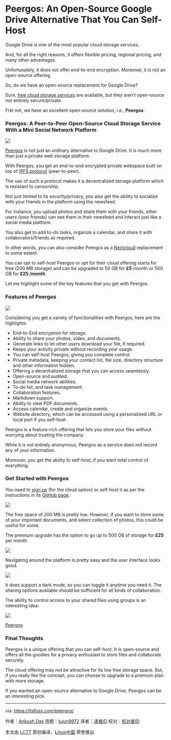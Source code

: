 [#]: subject: "Peergos: An Open-Source Google Drive Alternative That You Can Self-Host"
[#]: via: "https://itsfoss.com/peergos/"
[#]: author: "Ankush Das https://itsfoss.com/author/ankush/"
[#]: collector: "lujun9972"
[#]: translator: "geekpi"
[#]: reviewer: " "
[#]: publisher: " "
[#]: url: " "

Peergos: An Open-Source Google Drive Alternative That You Can Self-Host
======

Google Drive is one of the most popular cloud storage services.

And, for all the right reasons, it offers flexible pricing, regional pricing, and many other advantages.

Unfortunately, it does not offer end-to-end encryption. Moreover, it is not an open-source offering.

So, do we have an open-source replacement for Google Drive?

Sure, [free cloud storage services][1] are available, but they aren’t open-source nor entirely secure/private.

Fret not, we have an excellent open-source solution, i.e., **Peergos**.

### Peergos: A Peer-to-Peer Open-Source Cloud Storage Service With a Mini Social Network Platform

![][2]

[Peergos][3] is not just an ordinary alternative to Google Drive. It is much more than just a private web storage platform.

With Peergos, you get an end-to-end encrypted private webspace built on top of [IPFS protocol][4] (peer-to-peer).

The use of such a protocol makes it a decentralized storage platform which is resistant to censorship.

Not just limited to its security/privacy, you also get the ability to socialize with your friends in the platform using the newsfeed.

For instance, you upload photos and share them with your friends, other users (your friends) can see them in their newsfeed and interact just like a social media platform.

You also get to add to-do tasks, organize a calendar, and share it with collaborators/friends as required.

In other words, you can also consider Peergos as a [Nextcloud][5] replacement to some extent.

You can opt to self-host Peergos or opt for their cloud offering starts for free (200 MB storage) and can be upgraded to 50 GB for **£5** /month or 500 GB for **£25 /month**.

Let me highlight some of the key features that you get with Peergos.

### Features of Peergos

![][6]

Considering you get a variety of functionalities with Peergos, here are the highlights:

  * End-to-End encryption for storage.
  * Ability to share your photos, video, and documents.
  * Generate links to let other users download your file, if required.
  * Keeps your activity private without recording your usage.
  * You can self-host Peergos, giving you complete control.
  * Private metadata, keeping your contact list, file size, directory structure and other information hidden.
  * Offering a decentralized storage that you can access seamlessly.
  * Open-source and audited.
  * Social media network abilities.
  * To-do list, and task management.
  * Collaboration features.
  * Markdown support.
  * Ability to view PDF documents.
  * Access calendar, create and organize events.
  * Website directory, which can be accessed using a personalized URL or local port if you self-host.



Peergos is a feature-rich offering that lets you store your files without worrying about trusting the company.

While it is not entirely anonymous, Peergos as a service does not record any of your information.

Moreover, you get the ability to self-host, if you want total control of everything.

### Get Started with Peergos

You need to [sign up][7] (for the cloud option) or self-host it as per the instructions in its [GitHub page][8].

![][9]

The free space of 200 MB is pretty low. However, if you want to store some of your important documents, and select collection of photos, this could be useful for some.

The premium upgrade has the option to go up to 500 GB of storage for **£25** per month.

![][10]

Navigating around the platform is pretty easy and the user interface looks good.

![][11]

It does support a dark mode, so you can toggle it anytime you need it. The sharing options available should be sufficient for all kinds of collaboration.

The ability to control access to your shared files using groups is an interesting idea.

![][12]

[Peergos][3]

### Final Thoughts

Peergos is a unique offering that you can self-host. It is open-source and offers all the goodies for a privacy enthusiast to store files and collaborate securely.

The cloud offering may not be attractive for its low free storage space. But, if you really like the concept, you can choose to upgrade to a premium plan with more storage.

If you wanted an open-source alternative to Google Drive, Peergos can be an interesting pick.

--------------------------------------------------------------------------------

via: https://itsfoss.com/peergos/

作者：[Ankush Das][a]
选题：[lujun9972][b]
译者：[译者ID](https://github.com/译者ID)
校对：[校对者ID](https://github.com/校对者ID)

本文由 [LCTT](https://github.com/LCTT/TranslateProject) 原创编译，[Linux中国](https://linux.cn/) 荣誉推出

[a]: https://itsfoss.com/author/ankush/
[b]: https://github.com/lujun9972
[1]: https://itsfoss.com/cloud-services-linux/
[2]: https://i0.wp.com/itsfoss.com/wp-content/uploads/2022/04/peergos-home.png?resize=800%2C623&ssl=1
[3]: https://peergos.org/
[4]: https://ipfs.io/
[5]: https://itsfoss.com/nextcloud/
[6]: https://i0.wp.com/itsfoss.com/wp-content/uploads/2022/04/peergos-social.png?resize=800%2C633&ssl=1
[7]: https://peergos.net/?signup=true
[8]: https://github.com/peergos/peergos
[9]: https://i0.wp.com/itsfoss.com/wp-content/uploads/2022/03/peergos-sign-up.png?resize=800%2C684&ssl=1
[10]: https://i0.wp.com/itsfoss.com/wp-content/uploads/2022/03/peergos-signup.png?resize=800%2C481&ssl=1
[11]: https://i0.wp.com/itsfoss.com/wp-content/uploads/2022/03/peergos-dark.png?resize=800%2C513&ssl=1
[12]: https://i0.wp.com/itsfoss.com/wp-content/uploads/2022/03/peergos-sharing.png?resize=800%2C715&ssl=1
